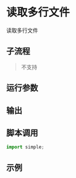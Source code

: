 # 读取多行文件 
读取多行文件

## 子流程
> 不支持


## 运行参数




## 输出

    


## 脚本调用

```python
import simple;

```

## 示例